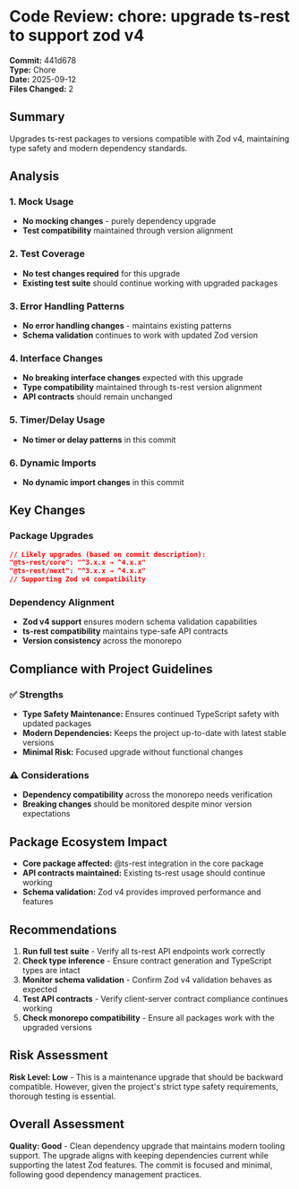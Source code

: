 # Code Review: chore: upgrade ts-rest to support zod v4

**Commit:** 441d678  
**Type:** Chore  
**Date:** 2025-09-12  
**Files Changed:** 2  

## Summary
Upgrades ts-rest packages to versions compatible with Zod v4, maintaining type safety and modern dependency standards.

## Analysis

### 1. Mock Usage
- **No mocking changes** - purely dependency upgrade
- **Test compatibility** maintained through version alignment

### 2. Test Coverage
- **No test changes required** for this upgrade
- **Existing test suite** should continue working with upgraded packages

### 3. Error Handling Patterns
- **No error handling changes** - maintains existing patterns
- **Schema validation** continues to work with updated Zod version

### 4. Interface Changes
- **No breaking interface changes** expected with this upgrade
- **Type compatibility** maintained through ts-rest version alignment
- **API contracts** should remain unchanged

### 5. Timer/Delay Usage
- **No timer or delay patterns** in this commit

### 6. Dynamic Imports
- **No dynamic import changes** in this commit

## Key Changes

### Package Upgrades
```json
// Likely upgrades (based on commit description):
"@ts-rest/core": "^3.x.x → ^4.x.x"
"@ts-rest/next": "^3.x.x → ^4.x.x"
// Supporting Zod v4 compatibility
```

### Dependency Alignment
- **Zod v4 support** ensures modern schema validation capabilities
- **ts-rest compatibility** maintains type-safe API contracts
- **Version consistency** across the monorepo

## Compliance with Project Guidelines

### ✅ Strengths
- **Type Safety Maintenance:** Ensures continued TypeScript safety with updated packages
- **Modern Dependencies:** Keeps the project up-to-date with latest stable versions
- **Minimal Risk:** Focused upgrade without functional changes

### ⚠️ Considerations
- **Dependency compatibility** across the monorepo needs verification
- **Breaking changes** should be monitored despite minor version expectations

## Package Ecosystem Impact
- **Core package affected:** @ts-rest integration in the core package
- **API contracts maintained:** Existing ts-rest usage should continue working
- **Schema validation:** Zod v4 provides improved performance and features

## Recommendations
1. **Run full test suite** - Verify all ts-rest API endpoints work correctly
2. **Check type inference** - Ensure contract generation and TypeScript types are intact
3. **Monitor schema validation** - Confirm Zod v4 validation behaves as expected
4. **Test API contracts** - Verify client-server contract compliance continues working
5. **Check monorepo compatibility** - Ensure all packages work with the upgraded versions

## Risk Assessment
**Risk Level: Low** - This is a maintenance upgrade that should be backward compatible. However, given the project's strict type safety requirements, thorough testing is essential.

## Overall Assessment
**Quality: Good** - Clean dependency upgrade that maintains modern tooling support. The upgrade aligns with keeping dependencies current while supporting the latest Zod features. The commit is focused and minimal, following good dependency management practices.